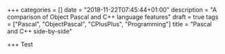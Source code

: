 +++
categories = []
date = "2018-11-22T07:45:44+01:00"
description = "A comparison of Object Pascal and C++ language features"
draft = true
tags = ["Pascal", "ObjectPascal", "CPlusPlus", "Programming"]
title = "Pascal and C++ side-by-side"

+++
Test
